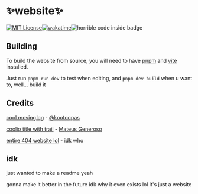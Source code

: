 
# ✨website✨
[![MIT License](https://img.shields.io/badge/License-MIT-green.svg)](https://choosealicense.com/licenses/mit/)[![wakatime](https://wakatime.com/badge/user/2bf01fb6-2b19-4b30-b9fb-6b7bc9d64cff/project/ee628c8b-4baa-4780-bf76-3763b6dde810.svg)](https://wakatime.com/badge/user/2bf01fb6-2b19-4b30-b9fb-6b7bc9d64cff/project/ee628c8b-4baa-4780-bf76-3763b6dde810)![horrible code inside badge](https://img.shields.io/badge/Horrible_code-inside-purple)
## Building

To build the website from source, you will need to have [pnpm](https://pnpm.io/installation) and [vite](https://vite.io) installed.

Just run `pnpm run dev` to test when editing, and `pnpm dev build` when u want to, well... build it


## Credits

[cool moving bg](https://codepen.io/kootoopas/pen/kGPoaB) - [@kootoopas](https://x.com/kootoopas)

[coolio title with trail](https://codepen.io/mtsgeneroso/pen/mdJRpxX) - [Mateus Generoso](https://linkedin.com/in/mateusgeneroso)

[entire 404 website lol](https://codepen.io/cbanlawi/pen/xxRBeMY) - idk who

## idk

just wanted to make a readme yeah

gonna make it better in the future idk why it even exists lol it's just a website
